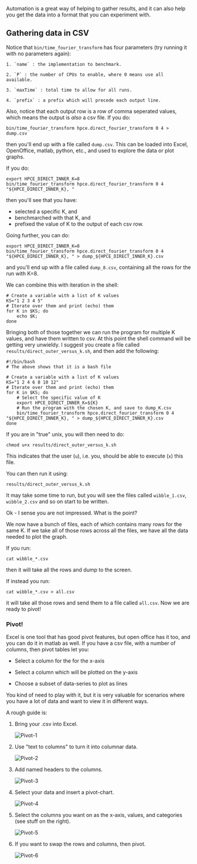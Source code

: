 Automation is a great way of helping to gather results,
and it can also help you get the data into a format that
you can experiment with.

## Gathering data in CSV

Notice that `bin/time_fourier_transform` has four parameters
(try running it with no parameters again):

    1. `name` : the implementation to benchmark.

    2. `P` : the number of CPUs to enable, where 0 means use all available.

    3. `maxTime` : total time to allow for all runs.

    4. `prefix` : a prefix which will precede each output line.

Also, notice that each output row is a row of comma seperated values, which
means the output is _also_ a csv file. If you do:

    bin/time_fourier_transform hpce.direct_fourier_transform 0 4 > dump.csv

then you'll end up with a file called `dump.csv`. This can be loaded
into Excel, OpenOffice, matlab, python, etc., and used to explore
the data or plot graphs.

If you do:

    export HPCE_DIRECT_INNER_K=8
    bin/time_fourier_transform hpce.direct_fourier_transform 0 4 "${HPCE_DIRECT_INNER_K}, "

then you'll see that you have:

- selected a specific K, and
- benchmarched with that K, and
- prefixed the value of K to the output of each csv row.

Going further, you can do:

    export HPCE_DIRECT_INNER_K=8
    bin/time_fourier_transform hpce.direct_fourier_transform 0 4 "${HPCE_DIRECT_INNER_K}, " > dump_${HPCE_DIRECT_INNER_K}.csv

and you'll end up with a file called `dump_8.csv`, containing all the rows
for the run with K=8.

We can combine this with iteration in the shell:

    # Create a variable with a list of K values
    KS="1 2 3 4 5"
    # Iterate over them and print (echo) them
    for K in $KS; do
        echo $K;
    done

Bringing both of those together we can run the program for
multiple K values, and have them written to csv. At this
point the shell command will be getting very unwieldy. I
suggest you create a file called `results/direct_outer_versus_k.sh`,
and then add the following:

    #!/bin/bash
    # The above shows that it is a bash file

    # Create a variable with a list of K values
    KS="1 2 4 6 8 10 12"
    # Iterate over them and print (echo) them
    for K in $KS; do
        # Select the specific value of K
        export HPCE_DIRECT_INNER_K=${K}
        # Run the program with the chosen K, and save to dump_K.csv
        bin/time_fourier_transform hpce.direct_fourier_transform 0 4 "${HPCE_DIRECT_INNER_K}, " > dump_${HPCE_DIRECT_INNER_K}.csv
    done

If you are in "true" unix, you will then need to do:

    chmod u+x results/direct_outer_versus_k.sh

This indicates that the user (`u`), i.e. you, should
be able to execute (`x`) this file.

You can then run it using:

    results/direct_outer_versus_k.sh

It may take some time to run, but you will see the
files called `wibble_1.csv`, `wibble_2.csv` and so
on start to be written.

Ok - I sense you are not impressed. What is the point?

We now have a bunch of files, each of which contains many
rows for the same K. If we take all of those rows across
all the files, we have all the data needed to plot the graph.

If you run:

    cat wibble_*.csv

then it will take all the rows and dump to the screen.

If instead you run:

    cat wibble_*.csv > all.csv

it will take all those rows and send them to a file
called `all.csv`. Now we are ready to pivot!

### Pivot!

Excel is one tool that has good pivot features, but
open office has it too, and you can do it in matlab
as well. If you have a csv file, with a number of
columns, then pivot tables let you:

- Select a column for the for the x-axis

- Select a column which will be plotted on the y-axis

- Choose a subset of data-series to plot as lines

You kind of need to play with it, but it is very valuable
for scenarios where you have a lot of data and
want to view it in different ways.

A rough guide is:

1. Bring your .csv into Excel.

   ![Pivot-1](images/pivot-1.png)

2. Use "text to columns" to turn it into columnar data.

   ![Pivot-2](images/pivot-2.png)

3. Add named headers to the columns.

   ![Pivot-3](images/pivot-3.png)

4. Select your data and insert a pivot-chart.

   ![Pivot-4](images/pivot-4.png)

5. Select the columns you want on as the x-axis, values,
   and categories (see stuff on the right).

   ![Pivot-5](images/pivot-5.png)

6. If you want to swap the rows and columns, then pivot.

   ![Pivot-6](images/pivot-6.png)


